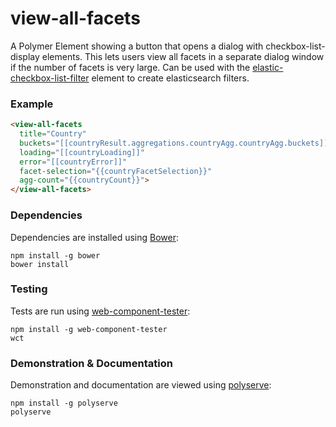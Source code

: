 # view-all-facets

A Polymer Element showing a button that opens a dialog with checkbox-list-display elements.  This lets users view all facets in a separate dialog window if the number of facets is very large.  Can be used with the [elastic-checkbox-list-filter](https://github.com/DigElements/elastic-checkbox-list-filter) element to create elasticsearch filters.

### Example
```html
<view-all-facets
  title="Country"
  buckets="[[countryResult.aggregations.countryAgg.countryAgg.buckets]]"
  loading="[[countryLoading]]"
  error="[[countryError]]"
  facet-selection="{{countryFacetSelection}}"
  agg-count="{{countryCount}}">
</view-all-facets>
```

### Dependencies

Dependencies are installed using [Bower](http://bower.io/):

    npm install -g bower
    bower install

### Testing

Tests are run using [web-component-tester](https://github.com/Polymer/web-component-tester):

    npm install -g web-component-tester
    wct

### Demonstration & Documentation

Demonstration and documentation are viewed using [polyserve](https://github.com/PolymerLabs/polyserve):

    npm install -g polyserve
    polyserve

